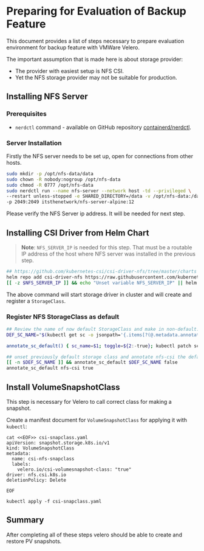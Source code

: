 # Preparing for Evaluation of Backup Feature

This document provides a list of steps necessary to prepare evaluation environment for backup feature with VMWare Velero.

The important assumption that is made here is about storage provider:
- The provider with easiest setup is NFS CSI.
- Yet the NFS storage provider may not be suitable for production.

## Installing NFS Server

### Prerequisites

* `nerdctl` command - available on GitHub repository [containerd/nerdctl](https://github.com/containerd/nerdctl).

### Server Installation

Firstly the NFS server needs to be set up, open for connections from other hosts.
```bash
sudo mkdir -p /opt/nfs-data/data
sudo chown -R nobody:nogroup /opt/nfs-data
sudo chmod -R 0777 /opt/nfs-data
sudo nerdctl run --name nfs-server --network host -td --privileged \
--restart unless-stopped -e SHARED_DIRECTORY=/data -v /opt/nfs-data:/data \
-p 2049:2049 itsthenetwork/nfs-server-alpine:12
```
Please verify the NFS Server ip address. It will be needed for next step.

## Installing CSI Driver from Helm Chart

> **Note**: `NFS_SERVER_IP` is needed for this step. That must be a routable IP address of the host where NFS server was installed in the previous step.

```bash
## https://github.com/kubernetes-csi/csi-driver-nfs/tree/master/charts
helm repo add csi-driver-nfs https://raw.githubusercontent.com/kubernetes-csi/csi-driver-nfs/master/charts
[[ -z $NFS_SERVER_IP ]] && echo "Unset variable NFS_SERVER_IP" || helm install csi-driver-nfs csi-driver-nfs/csi-driver-nfs --namespace kube-system --version 4.11.0 --set externalSnapshotter.enabled=true --set controller.useTarCommandInSnapshot=true --set storageClass.create=true --set storageClass.name=nfs-csi --set storageClass.parameters.server=${NFS_SERVER_IP} --set storageClass.parameters.share=/data --set storageClass.volumeBindingMode=WaitForFirstConsumer --set storageClass.mountOptions="{nfsvers=4}"
```

The above command will start storage driver in cluster and will create and register a `StorageClass`.

### Register NFS StorageClass as default

```bash
## Review the name of now default StorageClass and make in non-default:
DEF_SC_NAME="$(kubectl get sc -o jsonpath='{.items[?(@.metadata.annotations.storageclass\.kubernetes\.io/is-default-class=="true")].metadata.name}')"

annotate_sc_default() { sc_name=$1; toggle=${2:-true}; kubectl patch sc $sc_name -p '{"metadata": {"annotations":{"storageclass.kubernetes.io/is-default-class":"'$toggle'"}}}'; }

## unset previously default storage class and annotate nfs-csi the default one
[[ -n $DEF_SC_NAME ]] && annotate_sc_default $DEF_SC_NAME false
annotate_sc_default nfs-csi true
```

## Install VolumeSnapshotClass

This step is necessary for Velero to call correct class for making a snapshot.

Create a manifest document for `VolumeSnapshotClass` for applying it with `kubectl`:
```shell
cat <<EOF>> csi-snapclass.yaml
apiVersion: snapshot.storage.k8s.io/v1
kind: VolumeSnapshotClass
metadata:
  name: csi-nfs-snapclass
  labels:
    velero.io/csi-volumesnapshot-class: "true"
driver: nfs.csi.k8s.io
deletionPolicy: Delete

EOF

kubectl apply -f csi-snapclass.yaml
```

## Summary

After completing all of these steps velero should be able to create and restore PV snapshots.
